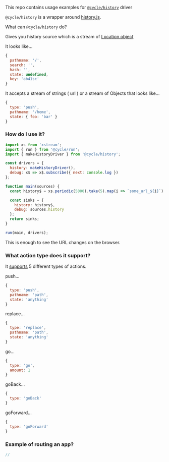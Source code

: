 This repo contains usage examples for [`@cycle/history`](https://cycle.js.org/api/history.html) driver

`@cycle/history` is a wrapper around [history.js](https://github.com/reacttraining/history).

What can `@cycle/history` do?

Gives you history source which is a stream of [Location object](https://github.com/reacttraining/history#usage)

It looks like...

```javascript
{
  pathname: '/',
  search: '',
  hash: '',
  state: undefined,
  key: 'ab41sc'
}
```

It accepts a stream of strings ( url ) or a stream of Objects that looks like...

```javascript
{
  type: 'push',
  pathname: '/home',
  state: { foo: 'bar' }
}
```

### How do I use it?

```javascript
import xs from 'xstream';
import { run } from '@cycle/run';
import { makeHistoryDriver } from '@cycle/history';

const drivers = {
  history: makeHistoryDriver(),
  debug: x$ => x$.subscribe({ next: console.log })
};

function main(sources) {
  const history$ = xs.periodic(5000).take(5).map(i => `some_url_${i}`);

  const sinks = {
    history: history$,
    debug: sources.history
  };
  return sinks;
}

run(main, drivers);
```

This is enough to see the URL changes on the browser.


### What action type does it support?

It [supports](https://github.com/cyclejs/cyclejs/blob/cda6a8e525b8062c6765027db4683afb21242e8a/history/src/createHistory%24.ts#L17-L35) 5 different types of actions.

push...

```javascript
{
  type: 'push',
  pathname: 'path',
  state: 'anything'
}
```

replace...

```javascript
{
  type: 'replace',
  pathname: 'path',
  state: 'anything'
}
```

go...

```javascript
{
  type: 'go',
  amount: 1
}
```

goBack...

```javascript
{
  type: 'goBack'
}
```

goForward...

```javascript
{
  type: 'goForward'
}
```

### Example of routing an app?

```javascript
//
```
